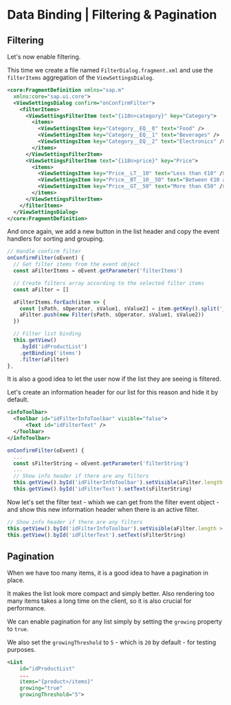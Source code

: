 # Data Binding | Filtering & Pagination

## Filtering
Let's now enable filtering.

This time we create a file named `FilterDialog.fragment.xml` and use the `filterItems` aggregation of the `ViewSettingsDialog`.

```xml
<core:FragmentDefinition xmlns="sap.m"
  xmlns:core="sap.ui.core">
  <ViewSettingsDialog confirm="onConfirmFilter">
    <filterItems>
      <ViewSettingsFilterItem text="{i18n>category}" key="Category">
        <items>
          <ViewSettingsItem key="Category__EQ__0" text="Food" />
          <ViewSettingsItem key="Category__EQ__1" text="Beverages" />
          <ViewSettingsItem key="Category__EQ__2" text="Electronics" />
        </items>
      </ViewSettingsFilterItem>
      <ViewSettingsFilterItem text="{i18n>price}" key="Price">
        <items>
          <ViewSettingsItem key="Price__LT__10" text="Less than €10" />
          <ViewSettingsItem key="Price__BT__10__50" text="Between €10 and €50" />
          <ViewSettingsItem key="Price__GT__50" text="More than €50" />
        </items>
      </ViewSettingsFilterItem>
    </filterItems>
  </ViewSettingsDialog>
</core:FragmentDefinition>
```

And once again, we add a new button in the list header and copy the event handlers for sorting and grouping.

```js
// Handle confirm filter
onConfirmFilter(oEvent) {
  // Get filter items from the event object
  const aFilterItems = oEvent.getParameter('filterItems')

  // Create filters array according to the selected filter items
  const aFilter = []

  aFilterItems.forEach(item => {
    const [sPath, sOperator, sValue1, sValue2] = item.getKey().split('__')
    aFilter.push(new Filter(sPath, sOperator, sValue1, sValue2))
  })

  // Filter list binding
  this.getView()
    .byId('idProductList')
    .getBinding('items')
    .filter(aFilter)
},
```

It is also a good idea to let the user now if the list they are seeing is filtered.

Let's create an information header for our list for this reason and hide it by default.

```xml
<infoToolbar>
  <Toolbar id="idFilterInfoToolbar" visible="false">
      <Text id="idFilterText" />
  </Toolbar>
</infoToolbar>
```

```js
onConfirmFilter(oEvent) {
  ...
  const sFilterString = oEvent.getParameter('filterString')
  ...
  // Show info header if there are any filters
  this.getView().byId('idFilterInfoToolbar').setVisible(aFilter.length > 0)
  this.getView().byId('idFilterText').setText(sFilterString)
```

Now let's set the filter text - whixh we can get from the filter event object - and show this new information header when there is an active filter.

```js
// Show info header if there are any filters
this.getView().byId('idFilterInfoToolbar').setVisible(aFilter.length > 0)
this.getView().byId('idFilterText').setText(sFilterString)
```

## Pagination

When we have too many items, it is a good idea to have a pagination in place.

It makes the list look more compact and simply better. Also rendering too many items takes a long time on the client, so it is also crucial for performance.

We can enable pagination for any list simply by setting the `growing` property to `true`.

We also set the `growingThreshold` to `5` - which is `20` by default - for testing purposes.

```xml
<List
    id="idProductList"
    ...
    items="{product>/items}"
    growing="true"
    growingThreshold="5">
```

